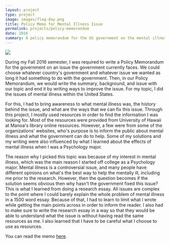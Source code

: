 ```yaml
---
layout: project
type: project
image: images/flag-day.png
title: Policy Memo for Mental Illness Issue
permalink: projects/policy-memorandum
date: 2016
summary: A policy memorandum for the US government on the mental illness.
---
```

<img class="ui image" src="https://mary-pascual.github.io/images/57cf081d180000b429bcf90c.png">

During my Fall 2016 semester, I was required to write a Policy Memorandum for the government on an issue the government currently faces.  We could choose whatever country's government and whatever issue we wanted as long it had something to do with the government.  Then, in our Policy Memorandum, we would write the summary, background, and issue with our topic and end it by writing ways to improve the issue.  For my topic, I did the issues of mental illness within the United States.

For this, I had to bring awareness to what mental illness was, the history behind the issue, and what are the ways that we can fix this issue.  Through this project, I mostly used resources in order to find the information I was looking for.  Most of the resources were provided from University of Hawaii at Manoa's library online resources.  However, a few were from some of the organizations' websites, who's purpose is to inform the public about mental illness and what the government can do to help.  Some of my solutions and my writing were also influenced by what I learned about the effects of mental illness when I was a Psychology major.

The reason why I picked this topic was because of my interest in mental illness, which was the main reason I started off college as a Psychology major.  Mental illness is a controversial issue, and many people have different opinions on what's the best way to help the mentally ill, including me prior to the research.  However, then the question becomes if the solution seems obvious then why hasn't the government fixed this issue?  This is what I learned from doing a research essay.  All issues are complex to the point where I could barely explain the whole problem of mental illness in a 1500 word essay.  Because of that, I had to learn to limit what I wrote while getting the main points across in order to inform the reader.  I also had to make sure to write the research essay in a way so that they would be able to understand what the issue is without having read the same resources as me.  I also learned that I have to be careful what I choose to use as resources.

You can read the memo [here](http://mary-pascual.github.io/projects/PolicyMemorandum.pdf).
